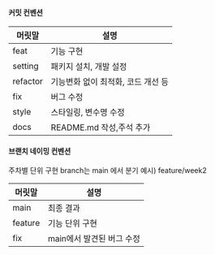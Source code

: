#### 커밋 컨벤션

| 머릿말   | 설명                               |
| -------- | ---------------------------------- |
| feat     | 기능 구현                          |
| setting  | 패키지 설치, 개발 설정             |
| refactor | 기능변화 없이 최적화, 코드 개선 등 |
| fix      | 버그 수정                          |
| style    | 스타일링, 변수명 수정              |
| docs     | README.md 작성,주석 추가           |

#### 브랜치 네이밍 컨벤션

주차별 단위 구현
branch는 main 에서 분기
예시) feature/week2

| 머릿말  | 설명                      |
| ------- | ------------------------- |
| main    | 최종 결과                 |
| feature | 기능 단위 구현            |
| fix     | main에서 발견된 버그 수정 |
